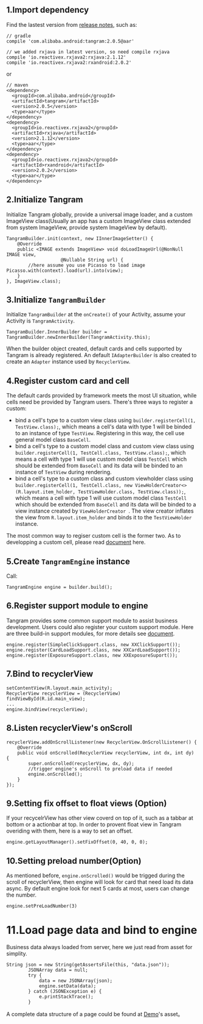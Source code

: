 ## 1.Import dependency

Find the lastest version from [release notes](https://github.com/alibaba/Tangram-Android/releases), such as:

```
// gradle
compile 'com.alibaba.android:tangram:2.0.5@aar'

// we added rxjava in latest version, so need compile rxjava
compile 'io.reactivex.rxjava2:rxjava:2.1.12'
compile 'io.reactivex.rxjava2:rxandroid:2.0.2'
```

or

```
// maven
<dependency>
  <groupId>com.alibaba.android</groupId>
  <artifactId>tangram</artifactId>
  <version>2.0.5</version>
  <type>aar</type>
</dependency>
<dependency>
  <groupId>io.reactivex.rxjava2</groupId>
  <artifactId>rxjava</artifactId>
  <version>2.1.12</version>
  <type>aar</type>
</dependency>
<dependency>
  <groupId>io.reactivex.rxjava2</groupId>
  <artifactId>rxandroid</artifactId>
  <version>2.0.2</version>
  <type>aar</type>
</dependency>
```

## 2.Initialize Tangram

Initialize Tangram globally, provide a universal image loader, and a custom ImageView class(Usually an app has a custom ImageView class extended from system ImageView, provide system ImageView by default).

```
TangramBuilder.init(context, new IInnerImageSetter() {
	@Override
	public <IMAGE extends ImageView> void doLoadImageUrl(@NonNull IMAGE view,
                    @Nullable String url) {
		//here assume you use Picasso to load image                		Picasso.with(context).load(url).into(view);
	}
}, ImageView.class);
```

## 3.Initialize ```TangramBuilder```

Initialize ```TangramBuilder``` at the ```onCreate()``` of your Activity, assume your Activity is ```TangramActivity```.

```
TangramBuilder.InnerBuilder builder = TangramBuilder.newInnerBuilder(TangramActivity.this);
```

When the builder object created, default cards and cells supported by Tangram is already registered. An default ```IAdapterBuilder``` is also created to create an ```Adapter``` instance used by ```RecyclerView```.

## 4.Register custom card and cell

The default cards provided by framework meets the most UI situation, while cells need be provided by Tangram users.  There's three ways to register a custom:

+ bind a cell's type to a custom view class using ```builder.registerCell(1, TestView.class);```, which means a cell's data with type 1 will be binded to an instance of type ```TestView```. Registering in this way, the cell use general model class ```BaseCell```.
+ bind a cell's type to a custom model class and custom view class using ```builder.registerCell(1, TestCell.class, TestView.class);```, which means a cell with type 1 will use custom model class ```TestCell``` which should be extended from ```BaseCell``` and its data will be binded to an instance of ```TestView``` during rendering.
+ bind a cell's type to a custom class and custom viewholder class using ```builder.registerCell(1, TestCell.class, new ViewHolderCreator<>(R.layout.item_holder, TestViewHolder.class, TestView.class));```, which means a cell with type 1 will use custom model class ```TestCell``` which should be extended from ```BaseCell``` and its data will be binded to a view instance created by ```ViewHolderCreator ```. The view creator inflates the view from ```R.layout.item_holder``` and binds it to the ```TestViewHolder``` instance.

The most common way to regiser custom cell is the former two. As to developping a custom cell, please read [document]() here.

## 5.Create ```TangramEngine``` instance

Call:

```
TangramEngine engine = builder.build();
```

## 6.Register support module to engine

Tangram provides some common support module to assist business development. Users could also register your custom support module. Here are three build-in support modules, for more details see [document]().

```
engine.register(SimpleClickSupport.class, new XXClickSupport());
engine.register(CardLoadSupport.class, new XXCardLoadSupport());
engine.register(ExposureSupport.class, new XXExposureSuport());
```

## 7.Bind to recyclerView

```
setContentView(R.layout.main_activity);
RecyclerView recyclerView = (RecyclerView) findViewById(R.id.main_view);
...
engine.bindView(recyclerView);
```

## 8.Listen recyclerView's onScroll

```
recyclerView.addOnScrollListener(new RecyclerView.OnScrollListener() {
	@Override
	public void onScrolled(RecyclerView recyclerView, int dx, int dy) {
		super.onScrolled(recyclerView, dx, dy);
		//trigger engine's onScroll to preload data if needed
		engine.onScrolled();
	}
});
```

## 9.Setting fix offset to float views (Option)

If your recycelrView has other view coverd on top of it, such as a tabbar at bottom or a actionbar at top. In order to provent float view in Tangram overiding with them, here is a way to set an offset.

```
engine.getLayoutManager().setFixOffset(0, 40, 0, 0);
```

## 10.Setting preload number(Option)

As mentioned before, ```engine.onScrolled()``` would be trigged during the scroll of recyclerView, then engine will look for card that need load its data async. By default engine look for next 5 cards at most, users can change the number.

```
engine.setPreLoadNumber(3)
```

# 11.Load page data and bind to engine

Business data always loaded from server, here we just read from asset for simplity.

```
String json = new String(getAssertsFile(this, "data.json"));
        JSONArray data = null;
        try {
            data = new JSONArray(json);
            engine.setData(data);
        } catch (JSONException e) {
            e.printStackTrace();
        }
```

A complete data structure of a page could be found at [Demo](https://github.com/alibaba/Tangram-Android/tree/master/examples)'s asset。
